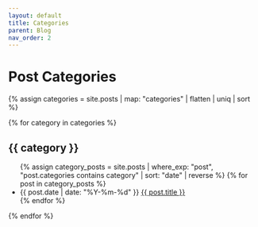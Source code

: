 ```yaml
---
layout: default
title: Categories
parent: Blog
nav_order: 2
---
```


# Post Categories

{% assign categories = site.posts | map: "categories" | flatten | uniq | sort %}

{% for category in categories %}
<h2 id="{{ category | slugify }}">{{ category }}</h2>
<ul>
  {% assign category_posts = site.posts | where_exp: "post", "post.categories contains category" | sort: "date" | reverse %}
  {% for post in category_posts %}
    <li>
      <time datetime="{{ post.date | date_to_xmlschema }}">{{ post.date | date: "%Y-%m-%d" }}</time>
      <a href="{{ post.url | relative_url }}">{{ post.title }}</a>
    </li>
  {% endfor %}
</ul>
{% endfor %}
